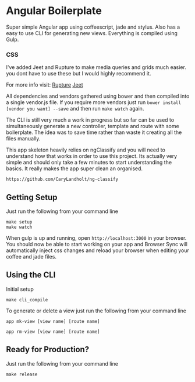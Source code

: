 # Angular Boilerplate

Super simple Angular app using coffeescript, jade and stylus. Also has a easy to use CLI for generating new views. Everything is compiled using Gulp.

### CSS
I've added Jeet and Rupture to make media queries and grids much easier. you dont have to use these but I would highly recommend it.

For more info visit: 
[Rupture](https://github.com/jenius/rupture)
[Jeet](http://jeet.gs/)

All dependencies and vendors gathered using bower and then compiled into a single vendor.js file. If you require more vendors just run `bower install [vendor you want] --save` and then run `make watch` again.

The CLI is still very much a work in progress but so far can be used to simultaneously generate a new controller, template and route with some boilerplate. The idea was to save time rather than waste it creating all the files manually.

This app skeleton heavily relies on ngClassify and you will need to understand how that works in order to use this project. Its actually very simple and should only take a few minutes to start understanding the basics. It really makes the app super clean an organised.

`https://github.com/CaryLandholt/ng-classify`

## Getting Setup

Just run the following from your command line

```
make setup
make watch
```

When gulp is up and running, open `http://localhost:3000` in your browser. You should now be able to start working on your app and Browser Sync will automatically inject css changes and reload your browser when editing your coffee and jade files.

## Using the CLI

Initial setup

```
make cli_compile
```

To generate or delete a view just run the following from your command line

```
app mk-view [view name] [route name]

app rm-view [view name] [route name]
```

## Ready for Production?

Just run the following from your command line

```
make release
```